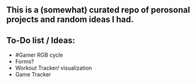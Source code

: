 This is a (somewhat) curated repo of perosonal projects and random ideas I had.
---

## To-Do list / Ideas:
- #Gamer RGB cycle
- Forms?
- Workout Tracker/ visualization
- Game Tracker
